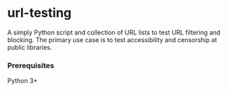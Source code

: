 # url-testing
A simply Python script and collection of URL lists to test URL filtering and blocking. The primary use case is to test accessibility and censorship at public libraries. 

### Prerequisites

Python 3+
